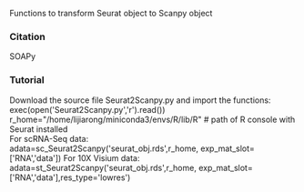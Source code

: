 Functions to transform Seurat object to Scanpy object

### Citation
SOAPy

### Tutorial
Download the source file Seurat2Scanpy.py and import the functions:  
exec(open('Seurat2Scanpy.py','r').read())  
r_home="/home/lijiarong/miniconda3/envs/R/lib/R" # path of R console with Seurat installed  
For scRNA-Seq data:  
adata=sc_Seurat2Scanpy('seurat_obj.rds',r_home,
                    exp_mat_slot=['RNA','data'])
For 10X Visium data:  
adata=st_Seurat2Scanpy('seurat_obj.rds',r_home,
                    exp_mat_slot=['RNA','data'],res_type='lowres')

